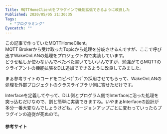 ```yaml
---
Title: MQTTHomeClientをプラグインで機能拡張できるように改良した
Published: 2020/05/05 21:30:35
Tags:
  - "プログラミング"
Eyecatch: ""
---
```

<?# OEmbed "https://blog.hitsujin.jp/entry/2020/05/05/150000" /?>
この記事で作っていたMQTTHomeClient。  
MQTT Brokerから受け取ったTopicから処理を分岐させるんですが、ここで呼び出すWakeOnLANの処理をプロジェクト内で実装しています。  
どうせ私しか使わないんでべたべた書いてもいいんですが、勉強がてらMQTTのクライアントの機能拡張をDLL追加でできるように改良してみました。  

<?# OEmbed "https://github.com/Ovis/MqttHomeClient" /?>





まぁ参考サイトのコードをコピペｹﾞﾌﾝｹﾞﾌﾝ採用させてもらって、WakeOnLANの処理を外部プロジェクトのクラスライブラリ側に寄せただけです。  

Interfaceを定義してやって、DLL側とプログラム側でInterfaceに沿った処理を突っ込むだけなので、割と簡単に実装できますね。いやまぁInterfaceの設計が多分一番大変なんでしょうけども。バージョンアップごとに変わっていったらプラグインの追従が死ぬので。  


#### 参考サイト  

<?# OEmbed "https://one-sthead.hatenablog.com/entry/2019/09/10/180130" /?>

